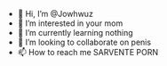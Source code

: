 - 👋 Hi, I’m @Jowhwuz
- 👀 I’m interested in your mom
- 🌱 I’m currently learning nothing
- 💞️ I’m looking to collaborate on penis
- 📫 How to reach me SARVENTE PORN

<!---
Jowhwuz/Jowhwuz is a ✨ special ✨ repository because its `README.md` (this file) appears on your GitHub profile.
You can click the Preview link to take a look at your changes.
--->

